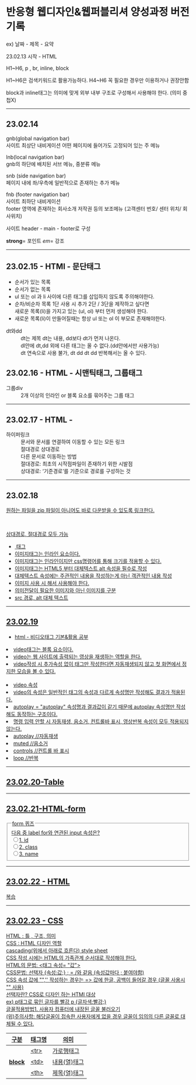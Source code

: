<h1>반응형 웹디자인&웹퍼블리셔 양성과정 버전기록</h1>
<p> ex) 날짜 - 제목 - 요약</p>
<p>23.02.13 시작 - HTML</p>
<p>H1~H6, p , br, inline, block</p>
<p>H1~H6은 검색키워드로 활용가능하다. H4~H6 꼭 필요한 경우만 이용하거나 권장안함</P>
<p>block과 inline태그는 의미에 맞게 외부 내부 구조로 구성해서 사용해야 한다. (의미 중첩X)</p>
<hr>
<h2>23.02.14</h2>
<p>gnb(global navigation bar)<br>사이트 최상단 내비게이션 어떤 페이지에 들어가도 고정되어 있는 주 메뉴</p>
<p>lnb(local navigation bar)<br>gnb의 하단에 배치된 서브 메뉴, 중분류 메뉴</p>
<p>snb (side navigation bar)<br>페이지 내에 좌/우측에 일반적으로 존재하는 추가 메뉴</p>
<p>fnb (footer navigation bar)<br>사이트 최하단 내비게이션<br>footer 영역에 존재하는 회사소개 저작권 등의 보조메뉴 (고객센터 번호/ 센터 위치/ 회사위치)</P>
<p>사이트 header - main - footer로 구성
<P><strong>strong</strong>= 포인트 <em>em</em>= 강조
<block qoute cite="https://webty.tistory.com/85">
<hr>
<h2>23.02.15 - HTMl - 문단태그</h2>
<ul>
<li>순서가 있는 목록</li>
<li>순서가 없는 목록</li>
<li>ul 또는 ol 과 li 사이에 다른 태그를 삽입하지 않도록 주의해야한다.</li>
<li>순차/비순차 목록 1단 사용 시 추가 2단 / 3단을 제작하고 싶다면<br>
새로운 목록(li)을 가지고 있는 (ul, ol) 부터 먼저 생성해야 한다.</li>
<li>새로운 목록(li)이 만들어질때는 항상 ul 또는 ol 이 부모로 존재해야한다.</li>
</ul>
<dl>
<dt>dt와dd</dt>
<dd>dt는 제목 dt는 내용, dd보다 dt가 먼저 나온다.</dd>
<dd>dl안에 dt,dd 외에 다른 태그는 올 수 없다.(dd안에서만 사용가능)</dd>
<dd>dt 연속으로 사용 불가, dt dd dt dd 반복해서는 올 수 있다.</dd>
</dl>
<div class="study">
  <h2>23.02.16 - HTML - 시맨틱태그, 그룹태그</h2>
  <dl>
    <dt>그룹div</dt>
    <dd>2개 이상의 인라인 or 블록 요소를 묶어주는 그룹 태그</dd>
    <dt></dt>
    <dd></dd>
  </dl>
</div>  
<hr>
  <h2>23.02.17 - HTML - </h2>
  <dl>
    <dt>하이퍼링크</dt>
    <dd>문서와 문서를 연결하여 이동할 수 있는 모든 링크</dd>
    <dd>절대경로 상대경로<br>
        다른 문서로 이동하는 방법<br>
        절대경로: 최초의 시작점파일이 존재하기 위한 시발점<br>
        상대경로: ‘기준경로’를 기준으로 경로를 구성하는 것</dd></dl>
<hr>
  <h2>23.02.18</h2>
  <p><a href=" " download=" "></p>
  <p>원하는 파일을 zip 파일이 아니어도 바로 다운받을 수 있도록 링크한다.</p><br>
  <p>상대경로, 절대경로 모두 가능</p>
  <ul>
  <li><img> 태그</li>
  <li>이미지태그는 인라인 요소이다.</li>
  <li>이미지태그는 인라인이지만 css명령어를 통해 크기를 적용할 수 있다.</li>
  <li>이미지태그는 HTML5 부터 대체텍스트 alt 속성을 필수로 작성</li>
  <li>대체텍스트 속성에는 주관적인 내용을 작성하는게 아닌 객관적인 내용 작성</li>
  <li>이미지 사용 시 해서 사용해야 한다.</li>
  <li>의미전달이 필요한 이미지와 아닌 이미지를 구분</li>
  <li>src 경로, alt 대체 텍스트</li>
  </ul>
<hr>
  <h2>23.02.19</h2>
  <ul>
  <li>html - 비디오태그 기본&활용 공부</ul>
  <li>video태그는 블록 요소이다.</li>
  <li>video는 웹 사이트에 출력되는 영상을 재생하는 역할을 한다.</li>
  <li>video작성 시 추가속성 없이 태그만 작성한다면 자동재생되지 않고 첫 화면에서 정지한 모습을 볼 수 있다.</li><br>
  
  <li>video 속성</li>
  <li>video의 속성은 일반적인 태그의 속성과 다르게 속성명만 작성해도 결과가 적용된다.</li>
  <li>autoplay = "autoplay" 속성명과 결과값이 같기 때문에 autoplay 속성명만 작성해도 동작하는 구조이다.</li>
  <li> 명령 입력 안할 시 자동재생, 음소거, 컨트롤바 표시, 영상반복 속성이 모두 적용되지 않는다.</li>
  <li>autoplay //자동재생</li>
  <li>muted //음소거</li>
  <li>controls //컨트롤 바 표시</li>
  <li>loop //반복</li>
  </ul>
  <hr>
  <h2>23.02.20-Table</h2>
  <body>
    <table>
        <thead>
          <tr>
            <th>구분</th>
            <th>태그명</th>
            <th>의미</th>
          </tr>
        </thead>
        <tbody>
          <tr>
            <th rowspan="3">block</th>
            <td>&lt;tr&gt;</td>
            <td>가로행태그</td>
          </tr>
          <tr>
            <!-- <th>1</th> -->
            <td>&lt;td&gt;</td>
            <td>내용(열)태그</td>
          </tr>
          <tr>
            <!-- <th>1</th> -->
            <td>&lt;th&gt;</td>
            <td>제목(열)태그</td>
          </tr>
        </tbody>
<hr>   
  <h2>23.02.21-HTML-form</h2>
  <form action="#" method="get">
  <fieldset>
  <legend>form 퀴즈</legend>
  <span>다음 중 label for와 연관된 input 속성은?</span><br>
  <label><input type="radio" name="quiz" value="id">1. id</label><br>
  <label><input type="radio" name="quiz" value="id">2. class</label><br>
  <label><input type="radio" name="quiz" value="id">3. name</label>
  </fieldset>
  </form>
<hr>
  <h2>23.02.22 - HTML </h2>
  복습
<hr>
  <h2>23.02.23 - CSS </h2>
  <p> HTML : 틀 , 구조, 의미<br>
    CSS : HTML 디자인 역할<br>
    cascading(위에서 아래로 흐른다) style sheet<br>
    CSS 작성 시에는 HTML의 가족관계 순서대로 작성해야 한다.<br>
    HTML의 문법: <태그 속성= "값"></태그><br>
    CSS문법: 선택자 {속성:값;}      ; = /와 같음 (속성값마다 ; 붙여야함)<br>
    CSS 속성 값에 "",'' 작성하는 경우는 => 값에 한글, 공백이 들어갈 경우 (글꼴 사용시 "" 사용)<br>
    선택자란? CSS로 디자인 하는 HTMl 대상<br>
    ex) <!---<p>text</p>---> p태그로 묶인 글자를 빨강   p {글자색:빨강;}<br>
    글꼴적용방법1. 사용자 컴퓨터에 내장된 글꼴 불러오기<br> 
    (위)주의사항: 해당글꼴이 접속한 사용자에게 없을 경우 글꼴이 임의의 다른 글꼴로 대체될 수 있다. 
    </p>
